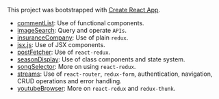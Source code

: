 This project was bootstrapped with [Create React App](https://github.com/facebook/create-react-app).

- [commentList](./src/commentList): Use of functional components.
- [imageSearch](./src/imageSearch): Query and operate ``APIs``.
- [insuranceCompany](./src/insuranceCompany): Use of plain ``redux``.
- [jsx.js](./src/jsx.js): Use of JSX components.
- [postFetcher](./src/postFetcher): Use of ``react-redux``.
- [seasonDisplay](./src/class): Use of class components and state system.
- [songSelector](./src/songSelector): More on using ``react-redux``.
- [streams](./src/streams): Use of ``react-router``, ``redux-form``, authentication, navigation, CRUD operations and error handling.
- [youtubeBrowser](./src/youtubeBrowser): More on ``react-redux`` and ``redux-thunk``.